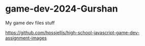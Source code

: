 # game-dev-2024-Gurshan
My game dev files stuff


https://github.com/hpssjellis/high-school-javascript-game-dev-assignment-images
